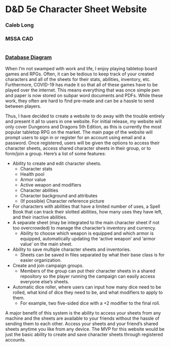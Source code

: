 # D&D 5e Character Sheet Website

### Caleb Long
### MSSA CAD
#

### [Database Diagram](https://github.com/CalebLong-MSSA/CharacterSheetSite/blob/master/Database%20Diagram%20v1.pdf)
When I’m not swamped with work and life, I enjoy playing tabletop board games and RPGs. Often, it can be tedious to keep track of your created characters and all of the sheets for their stats, abilities, inventory, etc. Furthermore, COVID-19 has made it so that all of these games have to be played over the internet. This means everything that was once simple pen and paper is now stored on subpar word documents and PDFs. While these work, they often are hard to find pre-made and can be a hassle to send between players.

Thus, I have decided to create a website to do away with the trouble entirely and present it all to users in one website. For initial release, my website will only cover Dungeons and Dragons 5th Edition, as this is currently the most popular tabletop RPG on the market. The main page of the website will prompt users to sign in or register for an account using email and a password. Once registered, users will be given the options to access their character sheets, access shared character sheets in their group, or to form/join a group. Here’s a list of some features:

* Ability to create and edit character sheets.
  * Character stats
  * Health pool
  * Armor value
  * Active weapon and modifiers
  * Character abilities
  * Character background and attributes
  * (If possible) Character reference picture
* For characters with abilities that have a limited number of uses, a Spell Book that can track their slotted abilities, how many uses they have left, and their inactive abilities.
* A separate sheet (may be integrated to the main character sheet if not too overcrowded) to manage the character’s inventory and currency.
  * Ability to choose which weapon is equipped and which armor is equipped, automatically updating the ‘active weapon’ and ‘armor value’ on the main sheet.
* Ability to save multiple character sheets and inventories.
  * Sheets can be saved in files separated by what their base class is for easier organization.
* Create and join campaign groups.
  * Members of the group can put their character sheets in a shared repository so the player running the campaign can easily access everyone else’s sheets.
* Automatic dice roller, where users can input how many dice need to be rolled, what kind of dice they need to be, and what modifiers to apply to them.
  * For example, two five-sided dice with a +2 modifier to the final roll.

A major benefit of this system is the ability to access your sheets from any machine and the sheets are available to your friends without the hassle of sending them to each other. Access your sheets and your friend’s shared sheets anytime you like from any device. The MVP for this website would be just the basic ability to create and save character sheets through registered accounts.
